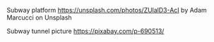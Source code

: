 Subway platform https://unsplash.com/photos/ZUlalD3-AcI by Adam Marcucci on Unsplash

Subway tunnel picture https://pixabay.com/p-690513/
